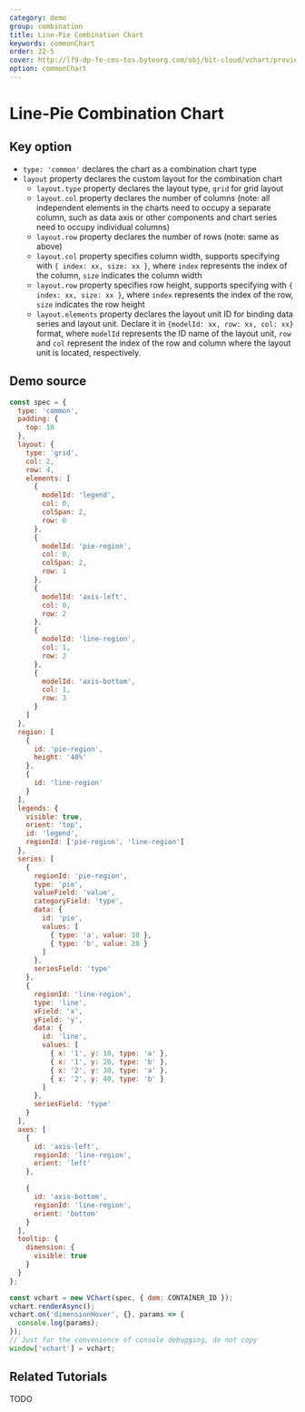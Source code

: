 ```yaml
---
category: demo
group: combination
title: Line-Pie Combination Chart
keywords: commonChart
order: 22-5
cover: http://lf9-dp-fe-cms-tos.byteorg.com/obj/bit-cloud/vchart/preview/combination/line-pie.png
option: commonChart
---
```


# Line-Pie Combination Chart

## Key option

- `type: 'common'` declares the chart as a combination chart type
- `layout` property declares the custom layout for the combination chart
  - `layout.type` property declares the layout type, `grid` for grid layout
  - `layout.col` property declares the number of columns (note: all independent elements in the charts need to occupy a separate column, such as data axis or other components and chart series need to occupy individual columns)
  - `layout.row` property declares the number of rows (note: same as above)
  - `layout.col` property specifies column width, supports specifying with `{ index: xx, size: xx }`, where `index` represents the index of the column, `size` indicates the column width
  - `layout.row` property specifies row height, supports specifying with `{ index: xx, size: xx }`, where `index` represents the index of the row, `size` indicates the row height
  - `layout.elements` property declares the layout unit ID for binding data series and layout unit. Declare it in `{modelId: xx, row: xx, col: xx}` format, where `modelId` represents the ID name of the layout unit, `row` and `col` represent the index of the row and column where the layout unit is located, respectively.

## Demo source

```javascript livedemo
const spec = {
  type: 'common',
  padding: {
    top: 10
  },
  layout: {
    type: 'grid',
    col: 2,
    row: 4,
    elements: [
      {
        modelId: 'legend',
        col: 0,
        colSpan: 2,
        row: 0
      },
      {
        modelId: 'pie-region',
        col: 0,
        colSpan: 2,
        row: 1
      },
      {
        modelId: 'axis-left',
        col: 0,
        row: 2
      },
      {
        modelId: 'line-region',
        col: 1,
        row: 2
      },
      {
        modelId: 'axis-bottom',
        col: 1,
        row: 3
      }
    ]
  },
  region: [
    {
      id: 'pie-region',
      height: '40%'
    },
    {
      id: 'line-region'
    }
  ],
  legends: {
    visible: true,
    orient: 'top',
    id: 'legend',
    regionId: ['pie-region', 'line-region']
  },
  series: [
    {
      regionId: 'pie-region',
      type: 'pie',
      valueField: 'value',
      categoryField: 'type',
      data: {
        id: 'pie',
        values: [
          { type: 'a', value: 10 },
          { type: 'b', value: 20 }
        ]
      },
      seriesField: 'type'
    },
    {
      regionId: 'line-region',
      type: 'line',
      xField: 'x',
      yField: 'y',
      data: {
        id: 'line',
        values: [
          { x: '1', y: 10, type: 'a' },
          { x: '1', y: 20, type: 'b' },
          { x: '2', y: 30, type: 'a' },
          { x: '2', y: 40, type: 'b' }
        ]
      },
      seriesField: 'type'
    }
  ],
  axes: [
    {
      id: 'axis-left',
      regionId: 'line-region',
      orient: 'left'
    },

    {
      id: 'axis-bottom',
      regionId: 'line-region',
      orient: 'bottom'
    }
  ],
  tooltip: {
    dimension: {
      visible: true
    }
  }
};

const vchart = new VChart(spec, { dom: CONTAINER_ID });
vchart.renderAsync();
vchart.on('dimensionHover', {}, params => {
  console.log(params);
});
// Just for the convenience of console debugging, do not copy
window['vchart'] = vchart;
```

## Related Tutorials

TODO
